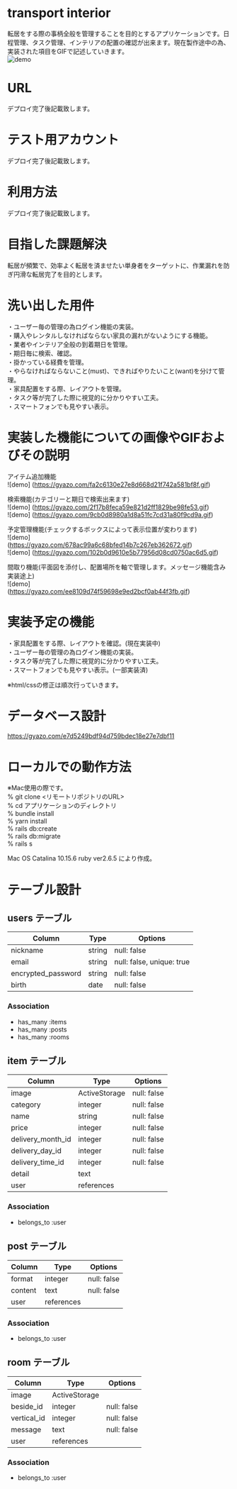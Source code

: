 # transport interior  
転居をする際の事柄全般を管理することを目的とするアプリケーションです。日程管理、タスク管理、インテリアの配置の確認が出来ます。現在製作途中の為、実装された項目をGIFで記述していきます。  
![demo](https://gyazo.com/31c15dcf381f3cd93e427ff756b2a785.gif)


# URL  
デプロイ完了後記載致します。


# テスト用アカウント  
デプロイ完了後記載致します。


# 利用方法  
デプロイ完了後記載致します。


# 目指した課題解決  
転居が頻繁で、効率よく転居を済ませたい単身者をターゲットに、作業漏れを防ぎ円滑な転居完了を目的とします。


# 洗い出した用件  
・ユーザー毎の管理の為ログイン機能の実装。  
・購入やレンタルしなければならない家具の漏れがないようにする機能。  
・業者やインテリア全般の到着期日を管理。  
・期日毎に検索、確認。  
・掛かっている経費を管理。  
・やらなければならないこと(must)、できればやりたいこと(want)を分けて管理。  
・家具配置をする際、レイアウトを管理。  
・タスク等が完了した際に視覚的に分かりやすい工夫。  
・スマートフォンでも見やすい表示。  


# 実装した機能についての画像やGIFおよびその説明  
アイテム追加機能  
![demo]
(https://gyazo.com/fa2c6130e27e8d668d21f742a581bf8f.gif)

検索機能(カテゴリーと期日で検索出来ます)  
![demo]
(https://gyazo.com/2f17b8feca59e821d2ff1829be98fe53.gif)  
![demo]
(https://gyazo.com/9cb0d8980a1d8a51fc7cd31a80f9cd9a.gif)  

予定管理機能(チェックするボックスによって表示位置が変わります)  
![demo]  
(https://gyazo.com/678ac99a6c68bfed14b7c267eb362672.gif)  
![demo]
(https://gyazo.com/102b0d9610e5b77956d08cd0750ac6d5.gif)  

間取り機能(平面図を添付し、配置場所を軸で管理します。メッセージ機能含み実装途上)  
![demo]  
(https://gyazo.com/ee8109d74f59698e9ed2bcf0ab44f3fb.gif)  

# 実装予定の機能  
・家具配置をする際、レイアウトを確認。(現在実装中)  
・ユーザー毎の管理の為ログイン機能の実装。  
・タスク等が完了した際に視覚的に分かりやすい工夫。  
・スマートフォンでも見やすい表示。(一部実装済)  
  
※html/cssの修正は順次行っていきます。  


# データベース設計  
https://gyazo.com/e7d5249bdf94d759bdec18e27e7dbf11


# ローカルでの動作方法  
※Mac使用の際です。  
% git clone <リモートリポジトリのURL>  
% cd アプリケーションのディレクトリ  
% bundle install  
% yarn install  
% rails db:create  
% rails db:migrate  
% rails s  
  
Mac OS Catalina 10.15.6  ruby ver2.6.5 により作成。  


# テーブル設計  

## users テーブル  

| Column              | Type   | Options                   |
| ------------------- | ------ | ------------------------- |
| nickname            | string | null: false               |
| email               | string | null: false, unique: true |
| encrypted_password  | string | null: false               |
| birth               | date   | null: false               |


### Association

- has_many :items
- has_many :posts
- has_many :rooms


## item テーブル

| Column            | Type          | Options     |
| ----------------- | ------------- | ----------- |
| image             | ActiveStorage | null: false |
| category          | integer       | null: false |
| name              | string        | null: false |
| price             | integer       | null: false |
| delivery_month_id | integer       | null: false |
| delivery_day_id   | integer       | null: false |
| delivery_time_id  | integer       | null: false |
| detail            | text          |             |
| user              | references    |             |


### Association

- belongs_to :user


## post テーブル

| Column            | Type          | Options     |
| ----------------- | ------------- | ----------- |
| format            | integer       | null: false |
| content           | text          | null: false |
| user              | references    |             |



### Association

- belongs_to :user


## room テーブル

| Column            | Type          | Options     |
| ----------------- | ------------- | ----------- |
| image             | ActiveStorage |             |
| beside_id         | integer       | null: false |
| vertical_id       | integer       | null: false |
| message           | text          | null: false |
| user              | references    |             |


### Association

- belongs_to :user
